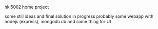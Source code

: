 hki5002 home project

some still ideas and final solution in progress
probably some webapp with nodejs (express), mongodb db and some thing for UI
